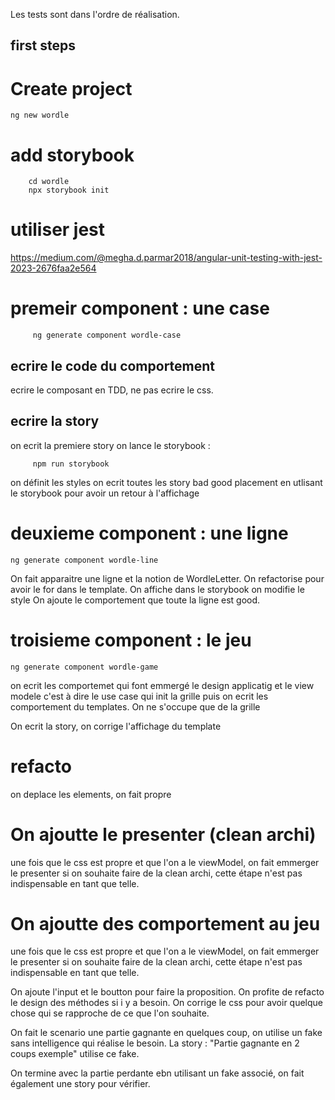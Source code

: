 
Les tests sont dans l'ordre de réalisation.

## first steps

# Create project  

```
ng new wordle 
```

# add storybook 

```
    cd wordle 
    npx storybook init
```

# utiliser jest

https://medium.com/@megha.d.parmar2018/angular-unit-testing-with-jest-2023-2676faa2e564


# premeir component : une case

```
     ng generate component wordle-case
```
## ecrire le code du comportement

ecrire le composant en TDD, ne pas ecrire le css.

## ecrire la story

on ecrit la premiere story
on lance le storybook :

```
     npm run storybook
```
on définit les styles
on ecrit toutes les story bad good placement en utlisant le storybook pour avoir un retour à l'affichage


# deuxieme component : une ligne
```
ng generate component wordle-line 
```
On fait apparaitre une ligne et la notion de WordleLetter. On refactorise pour avoir le for dans le template.
On affiche dans le storybook on modifie le style
On ajoute le comportement que toute la ligne est good.

# troisieme component : le jeu
```
ng generate component wordle-game 
```
on ecrit les comportemet qui font emmergé le design applicatig et le view modele c'est à dire le use case qui init la grille puis on ecrit les comportement du templates. On ne s'occupe que de la grille

On ecrit la story, on corrige l'affichage du template

# refacto

on deplace les elements, on fait propre

# On ajoutte le presenter (clean archi)

une fois que le css est propre et que l'on a le viewModel, on fait emmerger le presenter si on souhaite faire de la clean archi, cette étape n'est pas indispensable en tant que telle.

# On ajoutte des comportement au jeu

une fois que le css est propre et que l'on a le viewModel, on fait emmerger le presenter si on souhaite faire de la clean archi, cette étape n'est pas indispensable en tant que telle.

On ajoute l'input et le boutton pour faire la proposition. On profite de refacto le design des méthodes si i y a besoin.
On corrige le css pour avoir quelque chose qui se rapproche de ce que l'on souhaite.

On fait le scenario une partie gagnante en quelques coup, on utilise un fake sans intelligence qui réalise le besoin. 
La story : "Partie gagnante en 2 coups exemple" utilise ce fake. 

On termine avec la partie perdante ebn utilisant un fake associé, on fait également une story pour vérifier.